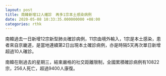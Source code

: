 ```yaml
---
layout: post
title: 南韓新增12人確診　再多1宗本土感染病例
date: 2020-05-08 10:33:35.000000000 +08:00
categories: rthk
---
```


南韓過去一日新增12宗新型肺炎確診病例，11宗由境外輸入，1宗是本土感染，患者來自京畿道，是當地連續第2日出現本土確診病例，亦是時隔5天再次單日新增超過10人確診。

南韓在剛過去的星期三，結束嚴格的社交距離限制，全國累積確診病例有10822宗，256人死亡，超過9400人康復。
